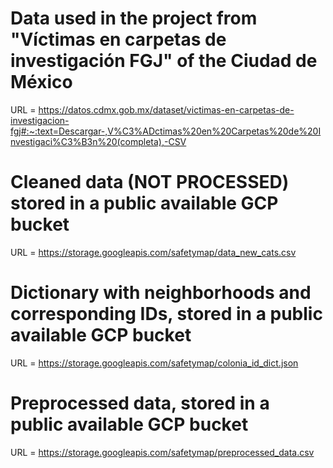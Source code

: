 # Data used in the project from "Víctimas en carpetas de investigación FGJ" of the Ciudad de México

URL = https://datos.cdmx.gob.mx/dataset/victimas-en-carpetas-de-investigacion-fgj#:~:text=Descargar-,V%C3%ADctimas%20en%20Carpetas%20de%20Investigaci%C3%B3n%20(completa),-CSV

# Cleaned data (NOT PROCESSED) stored in a public available GCP bucket
URL = https://storage.googleapis.com/safetymap/data_new_cats.csv

# Dictionary with neighborhoods and corresponding IDs, stored in a public available GCP bucket
URL = https://storage.googleapis.com/safetymap/colonia_id_dict.json

# Preprocessed data, stored in a public available GCP bucket
URL = https://storage.googleapis.com/safetymap/preprocessed_data.csv
